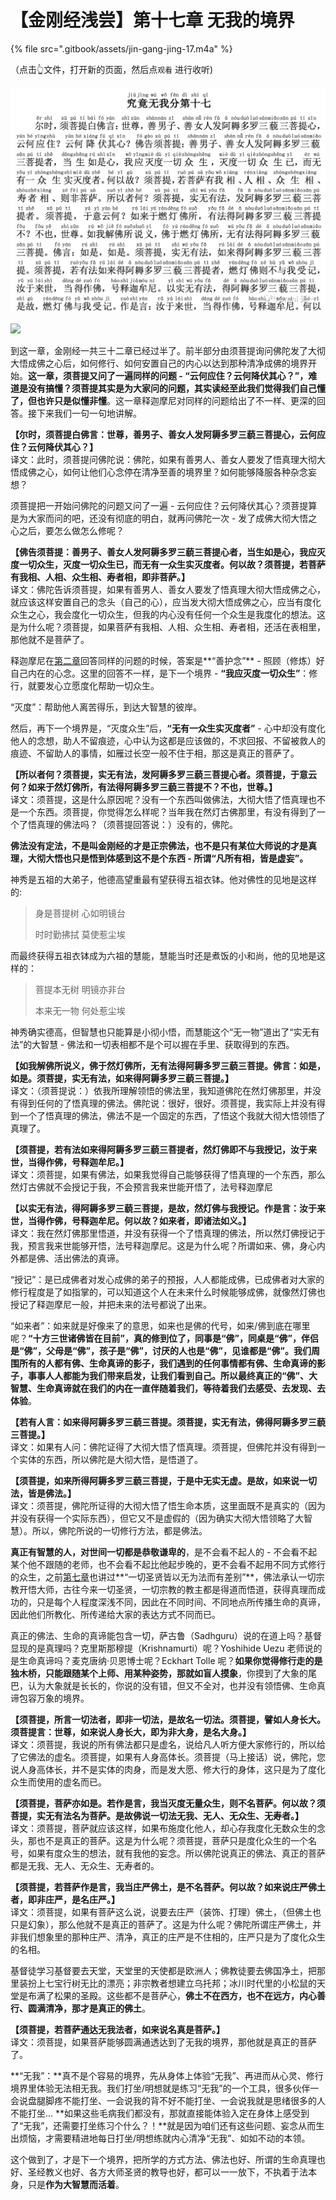 # 【金刚经浅尝】第十七章 无我的境界

{% file src=".gitbook/assets/jin-gang-jing-17.m4a" %}

（点击👆文件，打开新的页面，然后点`观看` 进行收听\)

![](.gitbook/assets/image%20%281%29.png)

![](https://mmbiz.qpic.cn/mmbiz_png/xws7d9qricCZFDFZ0Da8ljCShdftQe2emWF9VhBXicIoiaQGd3g33V3qWpuQh5c6Zw5HlhGssqXUrJIn4YeA5aBKw/640?wx_fmt=png&tp=webp&wxfrom=5&wx_lazy=1&wx_co=1)

到这一章，金刚经一共三十二章已经过半了。前半部分由须菩提询问佛陀发了大彻大悟成佛之心后，如何修行、如何安置自己的内心以达到那种清净成佛的境界开始。**这一章，须菩提又问了一遍同样的问题 - “云何应住？云何降伏其心？”，难道是没有搞懂？**须菩提其实是为大家问的问题，其实读经至此**我们觉得我们自己懂了，但也许只是似懂非懂**。这一章释迦摩尼对同样的问题给出了不一样、更深的回答。接下来我们一句一句地讲解。

**【尔时，须菩提白佛言：世尊，善男子、善女人发阿耨多罗三藐三菩提心，云何应住？云何降伏其心？】**  
译文：此时，须菩提问佛陀说：佛陀，如果有善男人、善女人要发了悟真理大彻大悟成佛之心，如何让他们心念停在清净至善的境界里？如何能够降服各种杂念妄想？

须菩提把一开始问佛陀的问题又问了一遍 - 云何应住？云何降伏其心？须菩提算是为大家而问的吧，还没有彻底的明白，就再问佛陀一次 - 发了成佛大彻大悟之心之后，要怎么做怎么修呢？

**【佛告须菩提：善男子、善女人发阿耨多罗三藐三菩提心者，当生如是心，我应灭度一切众生，灭度一切众生已，而无有一众生实灭度者。何以故？须菩提，若菩萨有我相、人相、众生相、寿者相，即非菩萨。】**  
译文：佛陀告诉须菩提，如果有善男人、善女人要发了悟真理大彻大悟成佛之心，就应该这样安置自己的念头（自己的心），应当发大彻大悟成佛之心，应当有度化众生之心，我会度化一切众生，但我的内心没有任何一个众生是我度化的想法。这是为什么呢？须菩提，如果菩萨有我相、人相、众生相、寿者相，还活在表相里，那他就不是菩萨了。

释迦摩尼在[第二章](http://mp.weixin.qq.com/s?__biz=MzAxODcwMDg0Mg==&mid=2247484657&idx=1&sn=fb5b323797af9a31c60e739fecfefd94&chksm=9bd30bb4aca482a290876f170c9d289859394e356df823501c4d2e66e5a53f729d6fbee94458&scene=21#wechat_redirect)回答同样的问题的时候，答案是**“善护念”** - 照顾（修炼）好自己内在的心念。这里的回答不一样，是下一个境界 - **“我应灭度一切众生”**：修行，就要发心立愿度化帮助一切众生。

“灭度”：帮助他人离苦得乐，到达大智慧的彼岸。

然后，再下一个境界是，“灭度众生”后，**“无有一众生实灭度者”** - 心中却没有度化他人的念想，助人不留痕迹，心中认为这都是应该做的，不求回报、不留被救人的痕迹、不留助人的事情，如雁过长空一般不住于相，那这是真正的菩萨了。

**【所以者何？须菩提，实无有法，发阿耨多罗三藐三菩提心者。须菩提，于意云何？如来于然灯佛所，有法得阿耨多罗三藐三菩提不？不也，世尊。】**  
译文：须菩提，这是什么原因呢？没有一个东西叫做佛法，大彻大悟了悟真理也不是一个东西。须菩提，你觉得怎么样呢？当年我在然灯古佛那里，有没有得到了一个了悟真理的佛法吗？（须菩提回答说：）没有的，佛陀。

**佛法没有定法，不是叫金刚经的才是正宗佛法，也不是只有某位大师说的才是真理，大彻大悟也只是悟到体感到这不是个东西 - 所谓“凡所有相，皆是虚妄”。**

神秀是五祖的大弟子，他德高望重最有望获得五祖衣钵。他对佛性的见地是这样的:

> 身是菩提树 心如明镜台
>
> 时时勤拂拭 莫使惹尘埃

而最终获得五祖衣钵成为六祖的慧能，慧能当时还是煮饭的小和尚，他的见地是这样的：

> 菩提本无树 明镜亦非台
>
> 本来无一物 何处惹尘埃

神秀确实德高，但智慧也只能算是小彻小悟，而慧能这个“无一物”道出了“实无有法”的大智慧 - 佛法和一切表相都不是个可以握在手里、获取得到的东西。

**【如我解佛所说义，佛于然灯佛所，无有法得阿耨多罗三藐三菩提。佛言：如是，如是。须菩提，实无有法，如来得阿耨多罗三藐三菩提。】**  
译文：（须菩提说：）依我所理解领悟的佛法里，我知道佛陀在然灯佛那里，并没有得到任何的了悟真理的佛法。佛陀说：很好，很好。须菩提，我实际上并没有得到一个了悟真理的佛法，佛法不是一个固定的东西，了悟这个我就大彻大悟领悟了真理了。

**【须菩提，若有法如来得阿耨多罗三藐三菩提者，然灯佛即不与我授记，汝于来世，当得作佛，号释迦牟尼。】**  
译文：须菩提，如果有佛法，如果我觉得自己能够获得了悟真理的一个东西，那么然灯古佛就不会授记于我，不会预言我来世能开悟了，法号释迦摩尼

**【以实无有法，得阿耨多罗三藐三菩提，是故，然灯佛与我授记。作是言：汝于来世，当得作佛，号释迦牟尼。何以故？如来者，即诸法如义。】**  
译文：我在然灯佛那里悟道，并没有获得一个了悟真理的佛法，所以然灯佛授记于我，预言我来世能够开悟，法号释迦摩尼。这是为什么呢？所谓如来、佛，身心内外都是佛、活出佛法的真谛。

“授记”：是已成佛者对发心成佛的弟子的预报，人人都能成佛，已成佛者对大家的修行程度是了如指掌的，可以知道这个人在未来什么时候能够成佛，就像然灯佛也授记了释迦摩尼一般，并把未来的法号都说了出来。

“如来者”：如来就是好像来了的意思，如来也是佛的代号，如来/佛到底在哪里呢？**“十方三世诸佛皆在目前”，真的修到位了，同事是“佛”，同桌是“佛”，伴侣是“佛”，父母是“佛”，孩子是“佛”，讨厌的人也是“佛”，见谁都是“佛”。**我们周围所有的人都有佛、生命真谛的影子，我们遇到的任何事情都有佛、生命真谛的影子，事事人人都能为我们带来启发，让我们看到自己。所以**最终真正的“佛”、大智慧、生命真谛就在我们的内在一直伴随着我们，等待着我们去感受、去发现、去体验**。

**【若有人言：如来得阿耨多罗三藐三菩提。须菩提，实无有法，佛得阿耨多罗三藐三菩提。】**  
译文：如果有人问：佛陀证得了大彻大悟了悟真理。须菩提，但佛陀并没有得到一个实体的东西，所以佛陀是大彻大悟，是悟道了。

**【须菩提，如来所得阿耨多罗三藐三菩提，于是中无实无虚。是故，如来说一切法，皆是佛法。】**  
译文：须菩提，佛陀所证得的大彻大悟了悟生命本质，这里面既不是真实的（因为并没有获得一个实际东西），但它又不是虚假的（因为确实大彻大悟领略了大智慧）。所以，佛陀所说的一切修行方法，都是佛法。

**真正有智慧的人，对世间一切都是恭敬谦卑的**，是不会看不起人的 - 不会看不起某个他不跟随的老师，也不会看不起比他起步晚的，更不会看不起用不同方式修行的众生，之前[第七章](http://mp.weixin.qq.com/s?__biz=MzAxODcwMDg0Mg==&mid=2247484715&idx=1&sn=07c2d164aadf86cff9ae33705fd6ebd4&chksm=9bd30a6eaca483788102d7bc03bd4e9c3fa4036fd79246364a780a28bdfca7ce8c2d42a286c4&scene=21#wechat_redirect)也讲过**“一切圣贤皆以无为法而有差别”**，佛法承认一切宗教开悟大师，古往今来一切圣贤，一切宗教的教主都是得道而悟道，获得真理而成功的，只是每个人程度深浅不同，因此在不同时间、不同地点所传播生命的真谛，因此他们所教化、所传递给大家的表达方式不同而已。

真正的佛法、生命的真谛能包含一切，萨古鲁（Sadhguru）说的在道上吗？基督显现的是真理吗？克里斯那穆提（Krishnamurti）呢？Yoshihide Uezu 老师说的是生命真谛吗？麦克唐纳·贝恩博士呢？Eckhart Tolle 呢？**如果你觉得修行走的是独木桥，只能跟随某个上师、用某种姿势，那就如盲人摸象**，你摸到了大象的尾巴，认为大象就是长长的，你说的没有错，但又不全对，也并没有领悟佛、生命真谛包容万象的境界。

**【须菩提，所言一切法者，即非一切法，是故名一切法。须菩提，譬如人身长大。须菩提言：世尊，如来说人身长大，即为非大身，是名大身。】**  
译文：须菩提，我说的所有佛法都只是虚名，说给凡人听方便大家修行的，所以给了它佛法的虚名。须菩提，如果有人身高体长。须菩提（马上接话）说，佛陀，您说人身高体长，并不是实体的肉身，而是发大愿、修大行的身体，这只是为了度化众生而使用的虚名而已。

**【须菩提，菩萨亦如是。若作是言，我当灭度无量众生，则不名菩萨。何以故？须菩提，实无有法名为菩萨。是故佛说一切法无我、无人、无众生、无寿者。】**  
译文：须菩提，菩萨就应该这样，如果布施度化他人，却心存我度化无数众生的念头，那也不是真正的菩萨。这是为什么呢？须菩提，菩萨只是度化众生的一个名号，如果有度众生的想法，就有我他的妄念。所以佛陀说真正的佛法、真正的菩萨都是无我、无人、无众生、无寿者的。

**【须菩提，若菩萨作是言，我当庄严佛土，是不名菩萨。何以故？如来说庄严佛土者，即非庄严，是名庄严。】**  
译文：须菩提，如果有菩萨这么说，说要去庄严（装饰、打理）佛土，（但佛土也只是幻象），那么他就不是真正的菩萨了。这是为什么呢？佛陀所谓庄严佛土，并非我们想象里的那种庄严、清净，真正的庄严是不住相的，庄严只是为了度化众生的名相。

基督徒学习基督要去天堂，天堂里的天使都是欧洲人；佛教徒要去佛国净土，把那里装扮上七宝行树无比的漂亮；非宗教者想建立乌托邦；冰川时代里的小松鼠的天堂是布满了松果的圣殿。这些都不是菩萨心，**佛土不在西方，也不在远方，内心善行、圆满清净，那才是真正的佛土**。

**【须菩提，若菩萨通达无我法者，如来说名真是菩萨。】**  
译文：须菩提，如果菩萨能够圆满通透达到了无我的境界，那他就是真正的菩萨了。

**“无我”：**真不是个容易的境界，先从身体上体验“无我”、再进而从心灵、修行境界里体验无法相无我。我们打坐/明想就是练习“无我”的一个工具，很多伙伴一会说盘腿脚疼不能打坐、一会说我的背不好不能打坐、一会说我就是思绪很多的人不能打坐... **如果这些毛病我们都没有，那就直接能体验入定在身体上感受到了“无我”，还需要打坐练习个什么？！**就是因为咱们还有这些问题、妄念从而生出烦恼，才需要精进地每日打坐/明想练就内心清净“无我”、如如不动的本领。

这个做到了，才是下一个境界，把所学的方式方法、佛法也好、所谓的生命真理也好、圣经教义也好、各方大师圣贤的教导也好，都可以一一放下，不执着于法本身，只是**作为大智慧而活着**。

